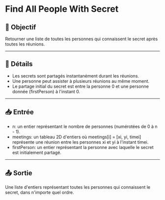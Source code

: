 # Find All People With Secret

## 🎯 Objectif

Retourner une liste de toutes les personnes qui connaissent le secret après toutes les réunions.

---

## 📝 Détails

  - Les secrets sont partagés instantanément durant les réunions.
  - Une personne peut assister à plusieurs réunions au même moment.
  - Le partage initial du secret est entre la personne 0 et une personne donnée (firstPerson) à l'instant 0.

---

## 📥 Entrée

  - n: un entier représentant le nombre de personnes (numérotées de 0 à n - 1).
  - meetings: un tableau 2D d'entiers où meetings[i] = [xi, yi, timei] représente une réunion entre les personnes xi et yi à l'instant timei.
  - firstPerson: un entier représentant la personne avec laquelle le secret est initialement partagé.

---

## 📤 Sortie

Une liste d'entiers représentant toutes les personnes qui connaissent le secret, dans n'importe quel ordre.

